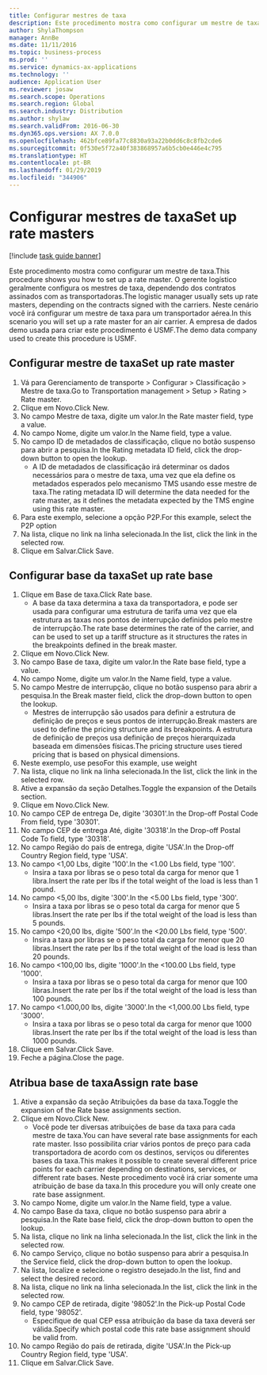 ```yaml
---
title: Configurar mestres de taxa
description: Este procedimento mostra como configurar um mestre de taxa.
author: ShylaThompson
manager: AnnBe
ms.date: 11/11/2016
ms.topic: business-process
ms.prod: ''
ms.service: dynamics-ax-applications
ms.technology: ''
audience: Application User
ms.reviewer: josaw
ms.search.scope: Operations
ms.search.region: Global
ms.search.industry: Distribution
ms.author: shylaw
ms.search.validFrom: 2016-06-30
ms.dyn365.ops.version: AX 7.0.0
ms.openlocfilehash: 462bfce89fa77c8830a93a22b0dd6c8c8fb2cde6
ms.sourcegitcommit: 0f530e5f72a40f383868957a6b5cb0e446e4c795
ms.translationtype: HT
ms.contentlocale: pt-BR
ms.lasthandoff: 01/29/2019
ms.locfileid: "344906"
---
```

# <a name="set-up-rate-masters"></a><span data-ttu-id="2cc0d-103">Configurar mestres de taxa</span><span class="sxs-lookup"><span data-stu-id="2cc0d-103">Set up rate masters</span></span>

[!include [task guide banner](../../includes/task-guide-banner.md)]

<span data-ttu-id="2cc0d-104">Este procedimento mostra como configurar um mestre de taxa.</span><span class="sxs-lookup"><span data-stu-id="2cc0d-104">This procedure shows you how to set up a rate master.</span></span> <span data-ttu-id="2cc0d-105">O gerente logístico geralmente configura os mestres de taxa, dependendo dos contratos assinados com as transportadoras.</span><span class="sxs-lookup"><span data-stu-id="2cc0d-105">The logistic manager usually sets up rate masters, depending on the contracts signed with the carriers.</span></span> <span data-ttu-id="2cc0d-106">Neste cenário você irá configurar um mestre de taxa para um transportador aérea.</span><span class="sxs-lookup"><span data-stu-id="2cc0d-106">In this scenario you will set up a rate master for an air carrier.</span></span> <span data-ttu-id="2cc0d-107">A empresa de dados demo usada para criar este procedimento é USMF.</span><span class="sxs-lookup"><span data-stu-id="2cc0d-107">The demo data company used to create this procedure is USMF.</span></span>


## <a name="set-up-rate-master"></a><span data-ttu-id="2cc0d-108">Configurar mestre de taxa</span><span class="sxs-lookup"><span data-stu-id="2cc0d-108">Set up rate master</span></span>
1. <span data-ttu-id="2cc0d-109">Vá para Gerenciamento de transporte > Configurar > Classificação > Mestre de taxa.</span><span class="sxs-lookup"><span data-stu-id="2cc0d-109">Go to Transportation management > Setup > Rating > Rate master.</span></span>
2. <span data-ttu-id="2cc0d-110">Clique em Novo.</span><span class="sxs-lookup"><span data-stu-id="2cc0d-110">Click New.</span></span>
3. <span data-ttu-id="2cc0d-111">No campo Mestre de taxa, digite um valor.</span><span class="sxs-lookup"><span data-stu-id="2cc0d-111">In the Rate master field, type a value.</span></span>
4. <span data-ttu-id="2cc0d-112">No campo Nome, digite um valor.</span><span class="sxs-lookup"><span data-stu-id="2cc0d-112">In the Name field, type a value.</span></span>
5. <span data-ttu-id="2cc0d-113">No campo ID de metadados de classificação, clique no botão suspenso para abrir a pesquisa.</span><span class="sxs-lookup"><span data-stu-id="2cc0d-113">In the Rating metadata ID field, click the drop-down button to open the lookup.</span></span>
    * <span data-ttu-id="2cc0d-114">A ID de metadados de classificação irá determinar os dados necessários para o mestre de taxa, uma vez que ela define os metadados esperados pelo mecanismo TMS usando esse mestre de taxa.</span><span class="sxs-lookup"><span data-stu-id="2cc0d-114">The rating metadata ID will determine the data needed for the rate master, as it defines the metadata expected by the TMS engine using this rate master.</span></span>  
6. <span data-ttu-id="2cc0d-115">Para este exemplo, selecione a opção P2P.</span><span class="sxs-lookup"><span data-stu-id="2cc0d-115">For this example, select the P2P option</span></span>
7. <span data-ttu-id="2cc0d-116">Na lista, clique no link na linha selecionada.</span><span class="sxs-lookup"><span data-stu-id="2cc0d-116">In the list, click the link in the selected row.</span></span>
8. <span data-ttu-id="2cc0d-117">Clique em Salvar.</span><span class="sxs-lookup"><span data-stu-id="2cc0d-117">Click Save.</span></span>

## <a name="set-up-rate-base"></a><span data-ttu-id="2cc0d-118">Configurar base da taxa</span><span class="sxs-lookup"><span data-stu-id="2cc0d-118">Set up rate base</span></span>
1. <span data-ttu-id="2cc0d-119">Clique em Base de taxa.</span><span class="sxs-lookup"><span data-stu-id="2cc0d-119">Click Rate base.</span></span>
    * <span data-ttu-id="2cc0d-120">A base da taxa determina a taxa da transportadora, e pode ser usada para configurar uma estrutura de tarifa uma vez que ela estrutura as taxas nos pontos de interrupção definidos pelo mestre de interrupção.</span><span class="sxs-lookup"><span data-stu-id="2cc0d-120">The rate base determines the rate of the carrier, and can be used to set up a tariff structure as it structures the rates in the breakpoints defined in the break master.</span></span>  
2. <span data-ttu-id="2cc0d-121">Clique em Novo.</span><span class="sxs-lookup"><span data-stu-id="2cc0d-121">Click New.</span></span>
3. <span data-ttu-id="2cc0d-122">No campo Base de taxa, digite um valor.</span><span class="sxs-lookup"><span data-stu-id="2cc0d-122">In the Rate base field, type a value.</span></span>
4. <span data-ttu-id="2cc0d-123">No campo Nome, digite um valor.</span><span class="sxs-lookup"><span data-stu-id="2cc0d-123">In the Name field, type a value.</span></span>
5. <span data-ttu-id="2cc0d-124">No campo Mestre de interrupção, clique no botão suspenso para abrir a pesquisa.</span><span class="sxs-lookup"><span data-stu-id="2cc0d-124">In the Break master field, click the drop-down button to open the lookup.</span></span>
    * <span data-ttu-id="2cc0d-125">Mestres de interrupção são usados para definir a estrutura de definição de preços e seus pontos de interrupção.</span><span class="sxs-lookup"><span data-stu-id="2cc0d-125">Break masters are used to define the pricing structure and its breakpoints.</span></span> <span data-ttu-id="2cc0d-126">A estrutura de definição de preços usa definição de preços hierarquizada baseada em dimensões físicas.</span><span class="sxs-lookup"><span data-stu-id="2cc0d-126">The pricing structure uses tiered pricing that is based on physical dimensions.</span></span>  
6. <span data-ttu-id="2cc0d-127">Neste exemplo, use peso</span><span class="sxs-lookup"><span data-stu-id="2cc0d-127">For this example, use weight</span></span>
7. <span data-ttu-id="2cc0d-128">Na lista, clique no link na linha selecionada.</span><span class="sxs-lookup"><span data-stu-id="2cc0d-128">In the list, click the link in the selected row.</span></span>
8. <span data-ttu-id="2cc0d-129">Ative a expansão da seção Detalhes.</span><span class="sxs-lookup"><span data-stu-id="2cc0d-129">Toggle the expansion of the Details section.</span></span>
9. <span data-ttu-id="2cc0d-130">Clique em Novo.</span><span class="sxs-lookup"><span data-stu-id="2cc0d-130">Click New.</span></span>
10. <span data-ttu-id="2cc0d-131">No campo CEP de entrega De, digite '30301'.</span><span class="sxs-lookup"><span data-stu-id="2cc0d-131">In the Drop-off Postal Code From field, type '30301'.</span></span>
11. <span data-ttu-id="2cc0d-132">No campo CEP de entrega Até, digite '30318'.</span><span class="sxs-lookup"><span data-stu-id="2cc0d-132">In the Drop-off Postal Code To field, type '30318'.</span></span>
12. <span data-ttu-id="2cc0d-133">No campo Região do país de entrega, digite 'USA'.</span><span class="sxs-lookup"><span data-stu-id="2cc0d-133">In the Drop-off Country Region field, type 'USA'.</span></span>
13. <span data-ttu-id="2cc0d-134">No campo <1,00 Lbs, digite '100'.</span><span class="sxs-lookup"><span data-stu-id="2cc0d-134">In the <1.00 Lbs field, type '100'.</span></span>
    * <span data-ttu-id="2cc0d-135">Insira a taxa por libras se o peso total da carga for menor que 1 libra.</span><span class="sxs-lookup"><span data-stu-id="2cc0d-135">Insert the rate per lbs if the total weight of the load is less than 1 pound.</span></span>  
14. <span data-ttu-id="2cc0d-136">No campo <5,00 lbs, digite '300'.</span><span class="sxs-lookup"><span data-stu-id="2cc0d-136">In the <5.00 Lbs field, type '300'.</span></span>
    * <span data-ttu-id="2cc0d-137">Insira a taxa por libras se o peso total da carga for menor que 5 libras.</span><span class="sxs-lookup"><span data-stu-id="2cc0d-137">Insert the rate per lbs if the total weight of the load is less than 5 pounds.</span></span>  
15. <span data-ttu-id="2cc0d-138">No campo <20,00 lbs, digite '500'.</span><span class="sxs-lookup"><span data-stu-id="2cc0d-138">In the <20.00 Lbs field, type '500'.</span></span>
    * <span data-ttu-id="2cc0d-139">Insira a taxa por libras se o peso total da carga for menor que 20 libras.</span><span class="sxs-lookup"><span data-stu-id="2cc0d-139">Insert the rate per lbs if the total weight of the load is less than 20 pounds.</span></span>  
16. <span data-ttu-id="2cc0d-140">No campo <100,00 lbs, digite '1000'.</span><span class="sxs-lookup"><span data-stu-id="2cc0d-140">In the <100.00 Lbs field, type '1000'.</span></span>
    * <span data-ttu-id="2cc0d-141">Insira a taxa por libras se o peso total da carga for menor que 100 libras.</span><span class="sxs-lookup"><span data-stu-id="2cc0d-141">Insert the rate per lbs if the total weight of the load is less than 100 pounds.</span></span>  
17. <span data-ttu-id="2cc0d-142">No campo <1.000,00 lbs, digite '3000'.</span><span class="sxs-lookup"><span data-stu-id="2cc0d-142">In the <1,000.00 Lbs field, type '3000'.</span></span>
    * <span data-ttu-id="2cc0d-143">Insira a taxa por libras se o peso total da carga for menor que 1000 libras.</span><span class="sxs-lookup"><span data-stu-id="2cc0d-143">Insert the rate per lbs if the total weight of the load is less than 1000 pounds.</span></span>  
18. <span data-ttu-id="2cc0d-144">Clique em Salvar.</span><span class="sxs-lookup"><span data-stu-id="2cc0d-144">Click Save.</span></span>
19. <span data-ttu-id="2cc0d-145">Feche a página.</span><span class="sxs-lookup"><span data-stu-id="2cc0d-145">Close the page.</span></span>

## <a name="assign-rate-base"></a><span data-ttu-id="2cc0d-146">Atribua base de taxa</span><span class="sxs-lookup"><span data-stu-id="2cc0d-146">Assign rate base</span></span>
1. <span data-ttu-id="2cc0d-147">Ative a expansão da seção Atribuições da base da taxa.</span><span class="sxs-lookup"><span data-stu-id="2cc0d-147">Toggle the expansion of the Rate base assignments section.</span></span>
2. <span data-ttu-id="2cc0d-148">Clique em Novo.</span><span class="sxs-lookup"><span data-stu-id="2cc0d-148">Click New.</span></span>
    * <span data-ttu-id="2cc0d-149">Você pode ter diversas atribuições de base da taxa para cada mestre de taxa.</span><span class="sxs-lookup"><span data-stu-id="2cc0d-149">You can have several rate base assignments for each rate master.</span></span> <span data-ttu-id="2cc0d-150">Isso possibilita criar vários pontos de preço para cada transportadora de acordo com os destinos, serviços ou diferentes bases da taxa.</span><span class="sxs-lookup"><span data-stu-id="2cc0d-150">This makes it possible to create several different price points for each carrier depending on destinations, services, or different rate bases.</span></span> <span data-ttu-id="2cc0d-151">Neste procedimento você irá criar somente uma atribuição de base da taxa.</span><span class="sxs-lookup"><span data-stu-id="2cc0d-151">In this procedure you will only create one rate base assignment.</span></span>  
3. <span data-ttu-id="2cc0d-152">No campo Nome, digite um valor.</span><span class="sxs-lookup"><span data-stu-id="2cc0d-152">In the Name field, type a value.</span></span>
4. <span data-ttu-id="2cc0d-153">No campo Base da taxa, clique no botão suspenso para abrir a pesquisa.</span><span class="sxs-lookup"><span data-stu-id="2cc0d-153">In the Rate base field, click the drop-down button to open the lookup.</span></span>
5. <span data-ttu-id="2cc0d-154">Na lista, clique no link na linha selecionada.</span><span class="sxs-lookup"><span data-stu-id="2cc0d-154">In the list, click the link in the selected row.</span></span>
6. <span data-ttu-id="2cc0d-155">No campo Serviço, clique no botão suspenso para abrir a pesquisa.</span><span class="sxs-lookup"><span data-stu-id="2cc0d-155">In the Service field, click the drop-down button to open the lookup.</span></span>
7. <span data-ttu-id="2cc0d-156">Na lista, localize e selecione o registro desejado.</span><span class="sxs-lookup"><span data-stu-id="2cc0d-156">In the list, find and select the desired record.</span></span>
8. <span data-ttu-id="2cc0d-157">Na lista, clique no link na linha selecionada.</span><span class="sxs-lookup"><span data-stu-id="2cc0d-157">In the list, click the link in the selected row.</span></span>
9. <span data-ttu-id="2cc0d-158">No campo CEP de retirada, digite '98052'.</span><span class="sxs-lookup"><span data-stu-id="2cc0d-158">In the Pick-up Postal Code field, type '98052'.</span></span>
    * <span data-ttu-id="2cc0d-159">Especifique de qual CEP essa atribuição da base da taxa deverá ser válida.</span><span class="sxs-lookup"><span data-stu-id="2cc0d-159">Specify which postal code this rate base assignment should be valid from.</span></span>    
10. <span data-ttu-id="2cc0d-160">No campo Região do país de retirada, digite 'USA'.</span><span class="sxs-lookup"><span data-stu-id="2cc0d-160">In the Pick-up Country Region field, type 'USA'.</span></span>
11. <span data-ttu-id="2cc0d-161">Clique em Salvar.</span><span class="sxs-lookup"><span data-stu-id="2cc0d-161">Click Save.</span></span>

